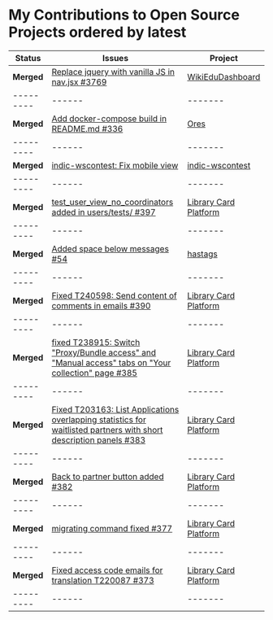 # My Contributions to Open Source Projects ordered by latest

| Status     | Issues | Project |
| ---------  | ------ | ------- |
| **Merged** | [Replace jquery with vanilla JS in nav.jsx #3769](https://github.com/WikiEducationFoundation/WikiEduDashboard/pull/3769) | [WikiEduDashboard](https://github.com/WikiEducationFoundation/WikiEduDashboard) |
| ---------  | ------ | ------- |
| **Merged** | [Add docker-compose build in README.md #336](https://github.com/wikimedia/ores/pull/336#event-3015548926) | [Ores](https://github.com/wikimedia/ores/pull/336#event-3015548926) | 
| ---------  | ------ | ------- |
| **Merged** | [indic-wscontest: Fix mobile view](https://phabricator.wikimedia.org/T243656) | [indic-wscontest](https://gerrit.wikimedia.org/r/#/admin/projects/labs/tools/indic-wscontest) | 
| ---------  | ------ | ------- |
| **Merged** | [test_user_view_no_coordinators added in users/tests/ #397](https://github.com/WikipediaLibrary/TWLight/pull/397) | [Library Card Platform](https://github.com/WikipediaLibrary/TWLight) |
| ---------  | ------ | ------- |
| **Merged** | [Added space below messages #54](https://github.com/WikipediaLibrary/hashtags/pull/54) | [hastags](https://github.com/WikipediaLibrary/hashtags) |
| ---------  | ------ | ------- |
| **Merged** | [Fixed T240598: Send content of comments in emails #390](https://github.com/WikipediaLibrary/TWLight/pull/390) | [Library Card Platform](https://github.com/WikipediaLibrary/TWLight) |
| ---------  | ------ | ------- |
| **Merged** | [fixed T238915: Switch "Proxy/Bundle access" and "Manual access" tabs on "Your collection" page #385](https://github.com/WikipediaLibrary/TWLight/pull/385) | [Library Card Platform](https://github.com/WikipediaLibrary/TWLight) | 
| ---------  | ------ | ------- |
| **Merged** | [Fixed T203163: List Applications overlapping statistics for waitlisted partners with short description panels #383](https://github.com/WikipediaLibrary/TWLight/pull/383) | [Library Card Platform](https://github.com/WikipediaLibrary/TWLight) |
| ---------  | ------ | ------- |
| **Merged** | [Back to partner button added #382](https://github.com/WikipediaLibrary/TWLight/pull/382) | [Library Card Platform](https://github.com/WikipediaLibrary/TWLight) |
| ---------  | ------ | ------- |
| **Merged** | [migrating command fixed #377](https://github.com/WikipediaLibrary/TWLight/pull/377) | [Library Card Platform](https://github.com/WikipediaLibrary/TWLight) |
| ---------  | ------ | ------- |
| **Merged** | [Fixed access code emails for translation T220087 #373](https://github.com/WikipediaLibrary/TWLight/pull/373) | [Library Card Platform](https://github.com/WikipediaLibrary/TWLight) |
| ---------  | ------ | ------- |

